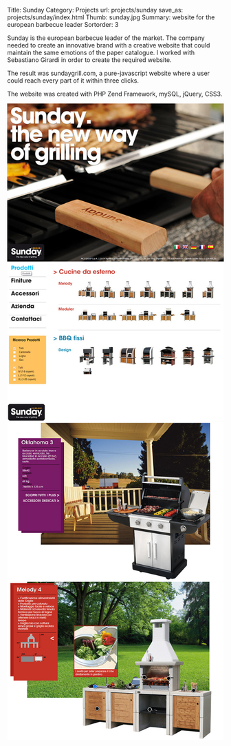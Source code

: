 Title: Sunday
Category: Projects
url: projects/sunday
save_as: projects/sunday/index.html
Thumb: sunday.jpg
Summary: website for the european barbecue leader 
Sortorder: 3


Sunday is the european barbecue leader of the market. The company needed to create an innovative brand with a creative website that could maintain the same emotions of the paper catalogue. I worked with Sebastiano Girardi in order to create the required website.

The result was sundaygrill.com, a pure-javascript website where a user could reach every part of it within three clicks.

The website was created with PHP Zend Framework, mySQL, jQuery, CSS3.

![sunday](/images/projects/sunday1.jpg)
![sunday](/images/projects/sunday2.jpg)
![sunday](/images/projects/sunday3.jpg)
![sunday](/images/projects/sunday4.jpg)